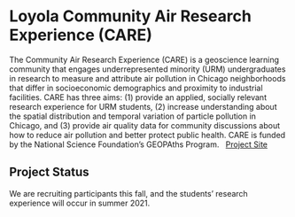 # Loyola Community Air Research Experience (CARE)

The Community Air Research Experience (CARE) is a geoscience learning community that engages underrepresented minority (URM) undergraduates in research to measure and attribute air pollution in Chicago neighborhoods that differ in socioeconomic demographics and proximity to industrial facilities. CARE has three aims: (1) provide an applied, socially relevant research experience for URM students, (2) increase understanding about the spatial distribution and temporal variation of particle pollution in Chicago, and (3) provide air quality data for community discussions about how to reduce air pollution and better protect public health. CARE is funded by the National Science Foundation’s GEOPAths Program.
 
[Project Site](https://sites.google.com/view/caregeopaths)

## Project Status

We are recruiting participants this fall, and the students’ research experience will occur in summer 2021.

